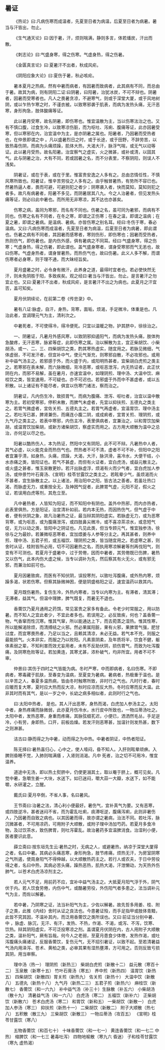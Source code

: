 ## 暑证


&emsp;&emsp;《热论》曰∶凡病伤寒而成温者，先夏至日者为病温，后夏至日者为病暑。暑当与汗皆出，勿止。

&emsp;&emsp;《生气通天论》曰∶因于暑，汗，烦则喘满，静则多言，体若燔炭，汗出而散。

&emsp;&emsp;《刺志论》曰∶气盛身寒，得之伤寒。气虚身热，得之伤暑。

&emsp;&emsp;《金匮真言论》曰∶夏暑汗不出者，秋成风疟。

&emsp;&emsp;《阴阳应象大论》曰∶夏伤于暑，秋必咳疟。

&emsp;&emsp;暑本夏月之热病，然有中暑而病者，有因暑而致病者，此其病有不同，而总由于暑。故其为病，则有阴阳二证∶曰阴暑，曰阳暑，治犹冰炭，不可不辩也。阴暑者，因暑而受寒者也。凡人之畏暑贪凉，不避寒气，则或于深堂大厦，或于风地树阴，或以乍热乍寒之时，不谨衣被。以致寒邪袭于肌表，而病为发热头痛，无汗恶寒，身形拘急，肢体酸痛等证。

&emsp;&emsp;此以暑月受寒，故名阴暑，即伤寒也。惟宜温散为主，当以伤寒法治之也。又有不慎口腹，过食生冷，以致寒凉伤脏，而为呕吐、泻痢、腹痛等证，此亦因暑受寒，但以寒邪在内，治宜温中为主，是亦阴暑之属也。阳暑者，乃因暑而受热者也，在仲景即谓之中 。凡以盛暑烈日之时，或于长途，或于田野，不辞劳苦，以致热毒伤阴，而病为头痛烦躁，肌体大热，大渴大汗，脉浮气喘，或无气以动等证。此以暑月受热，故名阳暑。治宜察气之虚实，火之微甚，或补或清，以固其气。此与阴暑之治，大有不同，若或因暑之名，而不分表里，不察阴阳，则误人不浅矣。

&emsp;&emsp;阴暑证，或在于表，或在于里。惟富贵安逸之人多有之。总由恣情任性，不慎风寒所致也。阳暑证，惟辛苦劳役之人多有之。由乎触冒暑热，有势所不容已也。然暑热逼人者，畏而可避，可避则犯之者少；阴寒袭入者，快而莫知，莫知则犯之者多。故凡有病暑者，阳暑不多见，而阴暑居其八九。今之人治暑者，但见发热头痛等证，则必曰此中暑也。而所用无非寒凉，其不达也亦甚矣。

&emsp;&emsp;伤寒之病，虽同为寒邪，而名有不同也。伤暑之名，虽可同为暑邪，而病有不同也。伤寒之名有不同者，在冬之寒，即谓之正伤寒；在春之温，即谓之温病；在夏之暑，即谓之暑病。是温病、暑病。亦皆伤寒之别名耳。经曰∶冬伤于寒，春必温病。又曰∶凡病伤寒而成温者，先夏至日者为病温，后夏至日者为病暑，即此谓也。伤暑之病有不同者，其因暑而感寒者，寒则伤形，即伤寒也；因暑而受热者，热则伤气，即伤暑也。是内伤外感，俱有暑病之不同耳。经曰∶气盛身寒，得之伤寒；气虚身热，得之伤暑，即此谓也。盖气盛身寒者，谓身受寒邪而气无恙也，故曰伤寒。气虚身热者，谓身冒暑热，而热伤气也，故曰伤暑。此义人多不解，而谓伤寒者必身寒，则于理不通，而大昧经旨矣。

&emsp;&emsp;夏月盛暑之时，必令身有微汗，此养身之道，最得时宜者也。若必使快然无汗，则未免阴胜于阳，多致疾矣。观之经曰∶暑当与汗皆出，勿止。是言暑汗之勿宜止也。又曰∶夏暑汗不出者，秋成风疟，是言暑汗不出之为病也。此夏月之汗宜否，盖可知矣。

&emsp;&emsp;夏月伏阴续论，在前第二卷《传忠录》中。

&emsp;&emsp;暑有八证∶脉虚，自汗，身热，背寒，面垢，烦渴，手足微冷，体重是也。凡治此者，宜调理元气为主，清利次之。

&emsp;&emsp;中暑死者，不可使得冷，得冷便死。只宜以温暖之物，护其脐中，徐徐治之。

&emsp;&emsp;一、阴暑证，凡暑月外感风寒，以致阴邪抑遏阳气，而病为发热头痛，肢体拘急酸疼，无汗恶寒，脉紧等症，此即伤寒之属。治以解散为主，宜正柴胡饮、小柴胡汤，或一、二、三、四柴胡饮之类，酌其寒热虚实，随宜用之。若脉见微细，气体虚弱，不可发汗者，但宜补中气，使元气渐充，则寒邪自散，不必攻邪也。或用补中益气汤主之。若邪感于外，而火盛于内，或阳明热甚者，宜柴胡白虎煎之类主之。若寒邪在表未解，而六脉微细，背冷恶寒，或呕恶泄泻，内无热证者，此正伏阴在内，而邪不易解，虽在暑月，亦速宜温中，如理阴煎、理中汤、大温中饮、麻桂饮之类，皆宜速用，不可疑也。亦不可迟也。若邪盛于外而中不甚虚者，或以五积散。以上诸证有不能尽者，俱宜以伤寒门诸法，察而治之。

&emsp;&emsp;阴暑证，凡内伤生冷，致损胃气，而病为腹痛、泄泻、呕吐者，治宜以温中散寒为主。若初受寒邪，停积未散，而脾气未虚者，先宜以抑扶煎、五德丸之类主之。若胃气微虚者，宜佐关煎、五德丸主之。若胃气再虚者，宜温胃饮、理中汤主之。若吐泻已甚，脾肾兼伤，而痛连小腹二阴，或成痢者，宜胃关煎、理阴煎，或九气丹之类主之。若表中寒邪，内伤主冷，表里俱病者，宜兼治之，以和胃饮加柴胡，或温胃饮加柴胡，或新方诸柴胡饮，察虚实而用之。古方用大顺散为温中之总治，亦何足以尽之也。

&emsp;&emsp;阳暑以酷热伤人，本为热证，然阳中又有阴阳，此不可不辩。凡暑热中人者，其气必虚，以火能克金而热伤气也。然热者不可不清，虚者不可不补，但阳中之阳者宜兼乎清，如身热，头痛，烦躁，大渴，大汗，脉洪滑，喜冷水，大便干结，小水赤痛之类，皆阳证也。若气不甚虚，而但有火证者，宜白虎汤，或益元散主之。或火盛之甚者，惟玉泉散更妙。若汗出脉虚浮，烦渴有火而少气者，宜白虎加人参汤，或仲景竹叶石膏汤、《宣明》桂苓甘露饮之类主之。若眩晕少气，虽烦渴而火不甚者，宜生脉散主之。以上诸法，用治阳中之阳，皆古法之善者。若虽壮热口渴，而脉虚无力，或重按全无，及神困气促者，此脾胃气虚，元阳不足，假火之证，若误用白虎等剂，其危立至。

&emsp;&emsp;凡中暑热者，人皆知为阳证，而不知阳中有阴也。盖外中热邪，而内亦热者，此表里俱热，方是阳证，治宜清补如前。若内本无热，而因热伤气，但气虚于中者，便有伏阴之象，故凡治暑热之证，最当辩其阴阳虚实。若脉虚无力，或为恶寒背寒，或为呕恶，或为腹痛泄泻，或四肢鼻尖微冷，或不喜凉茶凉水，或息短气促，无力以动之类，皆阳中之阴证也。凡见此类，但当专顾元气，惟宜独参汤，徐徐与之为最妙。若兼微呕恶寒者，宜加煨姜与人参等分主之。再其甚者，则养中煎、理中汤、五君子煎，或五福饮、理阴煎之类，皆当随宜用之。若虚寒之甚，则舍时从证，桂附皆所必用，切不可因暑热之名，而执用寒凉解暑等剂再伐阳气，则变有不可测也。若夏月于盛暑中，过于劳倦，因而中暑者，其劳倦既已伤脾，暑热又以伤气，此本内伤大虚之候，当专以调补为先，然后察其有火无火，或有邪无邪，而兼治如前可也。

&emsp;&emsp;夏月因暑致病，而医有不知伏阴，误投寒剂，以致吐泻腹痛，或外热内寒，烦躁多渴，状若伤寒。但察其脉微神困，便是阴盛格阳之证，速宜温药以救其内。

&emsp;&emsp;夏月既伤暑热，复伤生冷，外热内寒者，当专以内寒为主。有滞者，清其滞；无滞者，益其气。但温中理脾，脾气既复，而暑无不退也。

&emsp;&emsp;香薷饮乃夏月通用之药饵，常见富贵之家多有备此。令老少时常服之，用以防暑。而不知人之宜此者少，不宜此者多也。若误用之，必反致疾，何也？盖香薷一物，气香窜而性沉寒。惟其气窜，所以能通达上下，而去菀蒸之湿热。惟其性寒，所以能解渴除烦，而清搏结之火邪。然必果属阳脏，果有火邪，果脾胃气强，肥甘过度，而宜寒畏热者，乃足以当之，且赖其清凉，未必无益。若气本不充，则服之最能损气。火本非实，而服之乃以败阳。凡素禀阴柔，及年质将半，饮食不健，躯体素弱之辈，不知利害而效尤妄用者，未有不反助伏阴，损伤胃气，而致为吐泻腹痛，及阴寒危败等证。若加黄连，其寒尤甚，浓朴破气，均非所宜。用者不可不审。

&emsp;&emsp;仲景曰∶其伤于四时之气皆能为病。冬时严寒，中而即病者，名曰伤寒。不即病者，寒毒藏于肌肤，至春变为温病，至夏变为暑病。暑病者，热极重于温也。是以辛苦之人，春夏多温热病，皆由冬时触寒所致，非时行之气也。凡时行者，春时应暖而复大寒，夏时应大热而反大凉，秋时应凉而反大热，冬时应寒而反大温。此非其时而有其气，是以一岁之中，长幼之病多相似者，此则时行之气也。

&emsp;&emsp;曰∶太阳中热者， 是也。其人汗出恶寒，身热而渴，白虎加人参汤主之。太阳中者，身热疼痛而脉微弱，此亦夏月伤冷水，水行皮中所致也，一物瓜蒂汤吐之。太阳中者，发热恶寒，身重而疼痛，其脉弦细芤迟，小便已，洒洒然毛丛，手足逆冷，小有劳，身即热，口开，前板齿燥。若发汗则恶寒甚，加温针则发热甚，数下之则淋甚。

&emsp;&emsp;洁古曰∶静而得之为中暑，动而得之为中热。中暑者阴证，中热者阳证。

&emsp;&emsp;陈无择曰∶暑热喜归心，心中之，使人噎闷，昏不知人。入肝则眩晕顽痹。入脾则昏睡不觉，入肺则喘满痿 ，入肾则消渴。凡中 死者，治之切不可用冷，惟宜温养。

&emsp;&emsp;道途中无汤，即以热土熨脐中，仍使更溺其土，取以罨于脐上，概可见矣。凡觉中暑，急嚼生姜一大块，水送下。如已迷闷，嚼大蒜一大瓣，水送下，如不能嚼，水研灌之，立醒。

&emsp;&emsp;戴氏曰∶夏月卒倒，不省人事，名曰暑风。

&emsp;&emsp;王节斋曰∶治暑之法，清心利小便最好。暑伤气，宜补真气为要。又有恶寒，或四肢逆冷，甚者迷闷不省，而为霍乱吐痢，痰滞呕逆，腹痛泻痢，此则非暑伤人，乃因暑而自致之病也。以其因暑而得，故亦谓之暑病，治法不同。若吐泻，脉沉微甚者，不可用凉药，可用附子大顺散，或附子理中汤加芍药。若夏月多食冷物，及过饮茶水，致伤脾胃，则吐泻霍乱。故治暑药多宜温脾消食。治湿利小便，医者要识此意。

&emsp;&emsp;薛立斋曰∶按东垣先生云∶暑热之时，无病之人，或避暑热，纳凉于深堂大厦得之者，名曰中暑。其病必头痛恶寒，身形拘急，肢节疼痛，烦热无汗，为房室阴寒之气所遏，使周身阳气不得伸越，以大顺散热药主之。若行人或农夫，于日中劳役得之者，名曰中热，其病必苦头痛，躁热恶热，肌热大渴，汗泄懒动，为天热外伤肺气，以苍术白虎汤凉剂主之。

&emsp;&emsp;若人元气不足，用前药不应，宜补中益气汤主之。大抵夏月阳气浮于外，阴气伏于内。若人饮食劳倦，内伤中气，或酷暑劳役，外伤阳气者多患之，法当调补元气为主，而佐以解暑。

&emsp;&emsp;若中暑，乃阴寒之证，法当补阳气为主，少佐以解暑。故先哲多用姜、桂、附子之类，此推《内经》舍时从证之良法也。今患暑证殁，而手足指甲或肢体青黯，此皆不究其因，不温补其内，而泛用香薷饮之类所误也。又曰∶前证当分别中暑、中 ，脉虚、脉沉，无汗、有汗，发热、不热，作渴、不渴，或泻、不泻，饮寒、饮热。辩其阴阳虚实，不可泛投寒凉之剂。盖谓夏月伏阴在内，古人用附子大顺散之类，温补阳气，厥有旨哉。何今人之老弱，至夏月患食少体倦，发热作渴，或吐泻腹痛头痛诸证，反服香薷饮，复伤元气，无不招引暑证，以致不起。至若清暑益气汤内用泽泻、苍术、黄柏之类，必审其果有湿热壅滞，方可用之。否则反致亏损其阴，用当审察。

&emsp;&emsp;理中汤（热一） 理阴煎（新热三） 柴胡白虎煎（新散十二） 益元散（寒百十二） 玉泉散（新寒十五） 竹叶石膏汤（寒五） 养中煎（新热四） 温胃饮（新热五） 四柴胡饮（新散四）胃关煎（新热九） 佐关煎（新热十） 大温中饮（新散八） 五德丸（新热十八） 九气丹（新热二三） 五君子煎（新热六） 麻桂饮（新散七） 香薷饮（和一六九） 补中益气汤（补三十）生脉散（补五六） 小柴胡汤（散十九） 清暑益气汤（和一六八） 白虎汤（寒二） 五福饮（新补六） 正柴胡饮（新散六） 苍术白虎汤（寒二） 和胃饮（新和五） 一柴胡饮（新散一） 白虎加人参汤（寒三） 抑扶煎（新热十一） 二柴胡饮（新散二） 附子大顺散（热七八） 五积散（散三九） 三柴胡饮（新散三） 一物瓜蒂汤（攻百五） 《宣明》桂苓甘露饮（寒八）

&emsp;&emsp;五物香薷饮（和百七十） 十味香薷饮（和一七一） 黄连香薷饮（和一七二 中热） 缩脾饮（和一七三 暑毒吐泻） 四物地榆散（寒九六 昏迷） 子和桂苓甘露饮（寒九 虚热渴）

